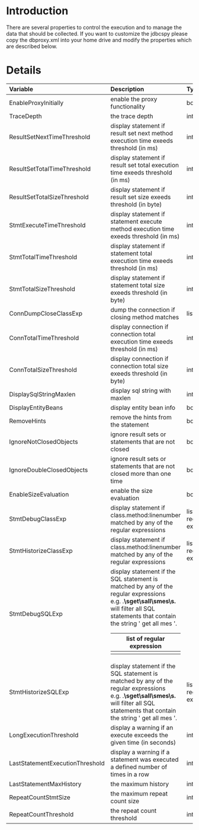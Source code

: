# Introduction #

There are several properties to control the execution and to manage the data that should be collected. If you want to customize the jdbcspy please copy the dbproxy.xml into your home drive and modify the properties which are described below.

# Details #

|Variable|Description|Type|
|:-------|:----------|:---|
|EnableProxyInitially|enable the proxy functionality|boolean|
|TraceDepth|the trace depth|int |
|ResultSetNextTimeThreshold|display statement if result set next method execution time exeeds threshold (in ms)|int |
|ResultSetTotalTimeThreshold|display statement if result set total execution time exeeds threshold (in ms)|int |
|ResultSetTotalSizeThreshold|display statement if result set size exeeds threshold (in byte)|int |
|StmtExecuteTimeThreshold|display statement if statement execute method execution time exeeds threshold (in ms)|int |
|StmtTotalTimeThreshold|display statement if statement total execution time exeeds threshold (in ms)|int |
|StmtTotalSizeThreshold|display statement if statement total size exeeds threshold (in byte)|int |
|ConnDumpCloseClassExp|dump the connection if closing method matches|list|
|ConnTotalTimeThreshold|display connection if connection total execution time exeeds threshold (in ms)|int |
|ConnTotalSizeThreshold|display connection if connection total size exeeds threshold (in byte)|int |
|DisplaySqlStringMaxlen|display sql string with maxlen|int |
|DisplayEntityBeans|display entity bean info|boolean|
|RemoveHints|remove the hints from the statement|boolean|
|IgnoreNotClosedObjects|ignore result sets or statements that  are not closed|boolean|
|IgnoreDoubleClosedObjects|ignore result sets or statements that are not closed more than one time|boolean|
|EnableSizeEvaluation|enable the size evaluation|boolean|
|StmtDebugClassExp|display statement if class.method:linenumber matched by any of the regular expressions|list of regular expression|
|StmtHistorizeClassExp|display statement if class.method:linenumber matched by any of the regular expressions|list of regular expression|
|StmtDebugSQLExp|display statement if the SQL statement is matched by any of the regular expressions<br>e.g. .<b>\sget\sall\smes\s.</b> will filter all SQL statements that contain the string ' get all mes '.<table><thead><th>list of regular expression</th></thead><tbody>
<tr><td>StmtHistorizeSQLExp</td><td>display statement if the SQL statement is matched by any of the regular expressions<br>e.g. .<b>\sget\sall\smes\s.</b> will filter all SQL statements that contain the string ' get all mes '.</td><td>list of regular expression</td></tr>
<tr><td>LongExecutionThreshold</td><td>display a warning if an execute exceeds the given time (in seconds)</td><td>int </td></tr>
<tr><td>LastStatementExecutionThreshold</td><td>display a warning if a statement was executed a defined number of times in a row</td><td>int </td></tr>
<tr><td>LastStatementMaxHistory</td><td>the maximum history</td><td>int </td></tr>
<tr><td>RepeatCountStmtSize</td><td>the maximum repeat count size</td><td>int </td></tr>
<tr><td>RepeatCountThreshold</td><td>the repeat count threshold</td><td>int </td></tr>